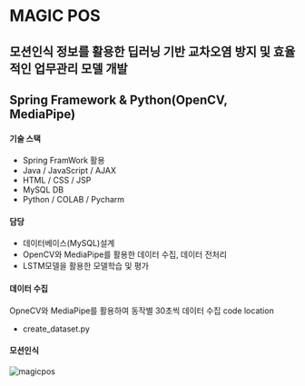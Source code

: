 # MAGIC POS
## 모션인식 정보를 활용한 딥러닝 기반 교차오염 방지 및 효율적인 업무관리 모델 개발
## Spring Framework & Python(OpenCV, MediaPipe)

#### 기술 스택
* Spring FramWork 활용
* Java / JavaScript / AJAX
* HTML / CSS / JSP
* MySQL DB
* Python / COLAB / Pycharm

#### 담당
* 데이터베이스(MySQL)설계
* OpenCV와 MediaPipe를 활용한 데이터 수집, 데이터 전처리
* LSTM모델을 활용한 모델학습 및 평가

#### 데이터 수집
OpneCV와 MediaPipe를 활용하여 동작별 30초씩 데이터 수집
code location
* create_dataset.py

#### 모션인식
![magicpos](https://github.com/baekjaeseok/magicpos/assets/133929822/42c7e6a0-fa7a-4578-82a8-88f417a6812c)

  
